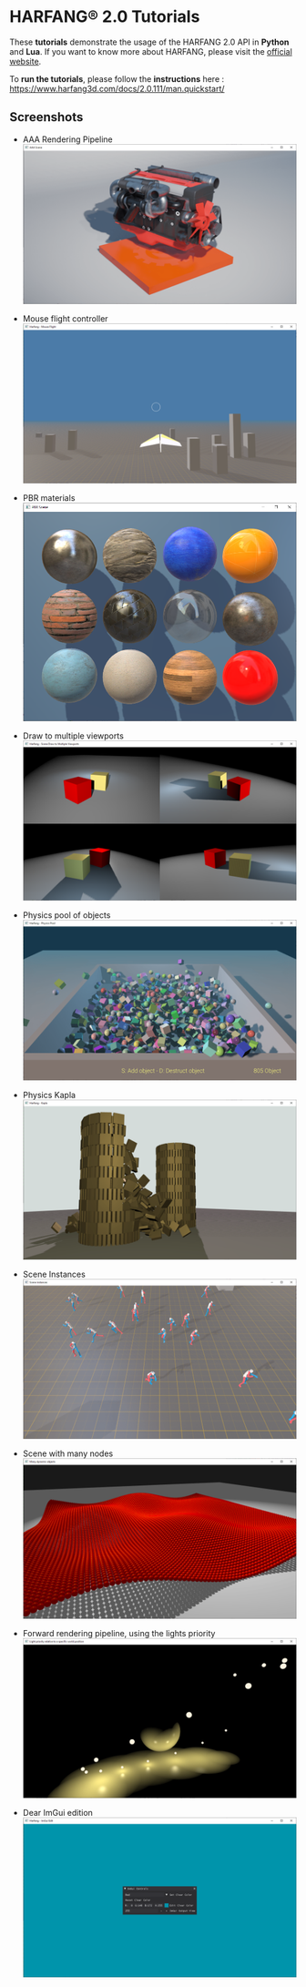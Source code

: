 # HARFANG® 2.0 Tutorials

These **tutorials** demonstrate the usage of the HARFANG 2.0 API in **Python** and **Lua**.
If you want to know more about HARFANG, please visit the [official website](https://www.harfang3d.com).

To **run the tutorials**, please follow the **instructions** here : https://www.harfang3d.com/docs/2.0.111/man.quickstart/

## Screenshots
* AAA Rendering Pipeline
![AAA rendering pipeline](screenshots/aaa.png)

* Mouse flight controller
![Mouse flight controller](screenshots/game_mouse_flight.png)

* PBR materials
![PBR materials](screenshots/scene_pbr.png)

* Draw to multiple viewports
![Physics pool](screenshots/scene_draw_to_multiple_viewports.png)

* Physics pool of objects
![Physics pool](screenshots/physics_pool_of_objects.png)

* Physics Kapla
![Physics Kapla](screenshots/physics_kapla.png)

* Scene Instances
![Scene Instances](screenshots/scene_instances.png)

* Scene with many nodes
![Many object nodes](screenshots/scene_many_nodes.png)

* Forward rendering pipeline, using the lights priority
![Lights priority](screenshots/scene_light_priority.png)

* Dear ImGui edition
![Dear ImGui edition](screenshots/imgui_edit.png)
